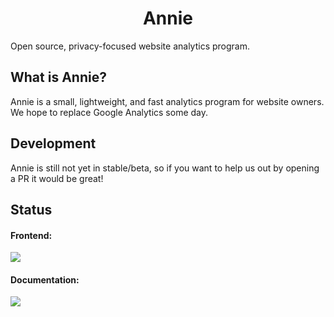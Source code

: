 <h1 align="center">
  Annie
</h1>

<span align="center">
  Open source, privacy-focused website analytics program.
</span>

## What is Annie?

Annie is a small, lightweight, and fast analytics program for website owners. We hope to replace Google Analytics some day.

## Development

Annie is still not yet in stable/beta, so if you want to help us out by opening a PR it would be great!

## Status

#### Frontend:
[![](https://api.netlify.com/api/v1/badges/f378d32c-8327-4ce6-8700-51553d674b0a/deploy-status)](https://app.netlify.com/sites/annieapp/deploys)

#### Documentation:
[![](https://api.cirrus-ci.com/github/annieapp/annie.svg?task=deploy)](https://docs.annieapp.co)
